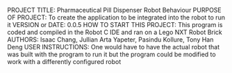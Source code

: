 PROJECT TITLE: Pharmaceutical Pill Dispenser Robot Behaviour
PURPOSE OF PROJECT: To create the application to be integrated into the robot to run it
VERSION or DATE: 0.0.5
HOW TO START THIS PROJECT: This program is coded and compiled in the Robot C IDE and ran on a Lego NXT Robot Brick
AUTHORS: Isaac Chang, Jullian Arta Yapeter, Pasindu Kollure, Tony Han Deng 
USER INSTRUCTIONS: One would have to have the actual robot that was built with the program to 
run it but the program could be modified to work with a differently configured robot 
